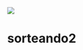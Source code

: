 <img src="https://secure.travis-ci.org/rodrigomaia/sorteando2.png?branch=master" />

sorteando2
==========
